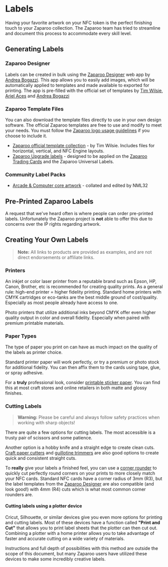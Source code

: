 # Labels

Having your favorite artwork on your NFC token is the perfect finishing touch to your Zaparoo collection. The Zaparoo team has tried to streamline and document this process to accommodate every skill level.

## Generating Labels

### Zaparoo Designer

Labels can be created in bulk using the [Zaparoo Designer](https://zaparoo-designer.netlify.app/) web app by [Andrea Bogazzi](https://github.com/asturur). This app allows you to easily add images, which will be automatically applied to templates and made available to exported for printing. The app is pre-filled with the official set of templates by [Tim Wilsie](https://twitter.com/timwilsie), [Ariel Aces](https://twitter.com/arielaces) and [Andrea Bogazzi](https://github.com/asturur)

### Zaparoo Template Files

You can also download the template files directly to use in your own design software. The official Zaparoo templates are free to use and modify to meet your needs. You must follow the [Zaparoo logo usage guidelines](/docs/licenses) if you choose to include it.

- [Zaparoo official template collection](/docs/labels/templates) - by Tim Wilsie. Includes files for horizontal, vertical, and NFC Engine layouts.
- [Zaparoo Upgrade labels](/docs/labels/upgrade) - designed to be applied on the [Zaparoo Trading Cards](https://www.etsy.com/listing/1761446844/tapto-trading-cards) and the Zaparoo Universal Labels.

### Community Label Packs

- [Arcade & Computer core artwork](https://mega.nz/folder/vH5WGSJI#UANuzi-5uG9XBqddPeApmw) - collated and edited by NML32

## Pre-Printed Zaparoo Labels

A request that we've heard often is where people can order pre-printed labels. Unfortunately the Zaparoo project is **not** able to offer this due to concerns over the IP rights regarding artwork.

## Creating Your Own Labels

> **Note:** All links to products are provided as examples, and are not direct endorsements or affiliate links.

### Printers

An inkjet or color laser printer from a reputable brand such as Epson, HP, Canon, Brother, etc is recommended for creating quality prints. As a general rule: high-end printer = higher fidelity printing.
Standard home printers with CMYK cartridges or eco-tanks are the best middle ground of cost/quality. Especially as most people already have access to one.

Photo printers that utilize additional inks beyond CMYK offer even higher quality output in color and overall fidelity. Especially when paired with premium printable materials.

### Paper Types

The type of paper you print on can have as much impact on the quality of the labels as printer choice.

Standard printer paper will work perfectly, or try a premium or photo stock for additional fidelity. You can then affix them to the cards using tape, glue, or spray adhesive.

For a **truly** professional look, consider [printable sticker paper](https://www.amazon.com/HTVRONT-Printable-Vinyl-Sticker-Paper/dp/B09YCFRT37). You can find this at most craft stores and online retailers in both matte and glossy finishes.

### Cutting Labels

> **Warning:** Please be careful and always follow safety practices when working with sharp objects!

There are quite a few options for cutting labels. The most accessible is a trusty pair of scissors and some patience.

Another option is a hobby knife and a straight edge to create clean cuts. [Craft paper cutters](https://www.amazon.com/Fiskars-152490-1004-SureCut-Deluxe-Trimmer/dp/B0038F1A0S) and [guillotine trimmers](https://www.amazon.com/Swingline-Trimmer-Guillotine-Capacity-ClassicCut/dp/B016LDV41S) are also good options to create quick and consistent straight cuts.

To **really** give your labels a finished feel, you can use a [corner rounder](https://www.amazon.com/%EF%BC%8CEnvelope-Puncher%EF%BC%8C-Laminate-Projects-Scrapbooking/dp/B08VHGLBPT) to quickly cut perfectly round corners on your prints to more closely match your NFC cards. Standard NFC cards have a corner radius of 3mm (R3), but the label templates from the [Zaparoo Designer](/docs/labels/designer) are also compatible (and look good!) with 4mm (R4) cuts which is what most common corner rounders are.

#### Cutting labels using a plotter device

Cricut, Silhouette, or similar devices give you even more options for printing and cutting labels. Most of these devices have a function called **"Print and Cut"** that allows you to print label sheets that the plotter can then cut out. Combining a plotter with a home printer allows you to take advantage of faster and accurate cutting on a wide variety of materials.

Instructions and full depth of possibilities with this method are outside the scope of this document, but many Zaparoo users have utilized these devices to make some incredibly creative labels.
